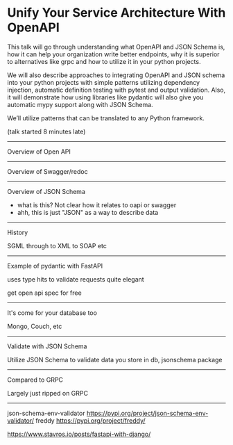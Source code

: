 # Unify Your Service Architecture With OpenAPI

This talk will go through understanding what OpenAPI and JSON Schema is, how it
can help your organization write better endpoints, why it is superior to
alternatives like grpc and how to utilize it in your python projects.

We will also describe approaches to integrating OpenAPI and JSON schema into
your python projects with simple patterns utilizing dependency injection,
automatic definition testing with pytest and output validation. Also, it will
demonstrate how using libraries like pydantic will also give you automatic mypy
support along with JSON Schema.

We’ll utilize patterns that can be translated to any Python framework.

(talk started 8 minutes late)

---

Overview of Open API

---

Overview of Swagger/redoc

---

Overview of JSON Schema

- what is this? Not clear how it relates to oapi or swagger
- ahh, this is just "JSON" as a way to describe data

---

History

SGML through to XML to SOAP etc

---

Example of pydantic with FastAPI

uses type hits to validate requests
quite elegant

get open api spec for free

---

It's come for your database too

Mongo, Couch, etc

---

Validate with JSON Schema

Utilize JSON Schema to validate data you store in db, jsonschema package

---

Compared to GRPC

Largely just ripped on GRPC

---

json-schema-env-validator https://pypi.org/project/json-schema-env-validator/
freddy https://pypi.org/project/freddy/

<https://www.stavros.io/posts/fastapi-with-django/>
